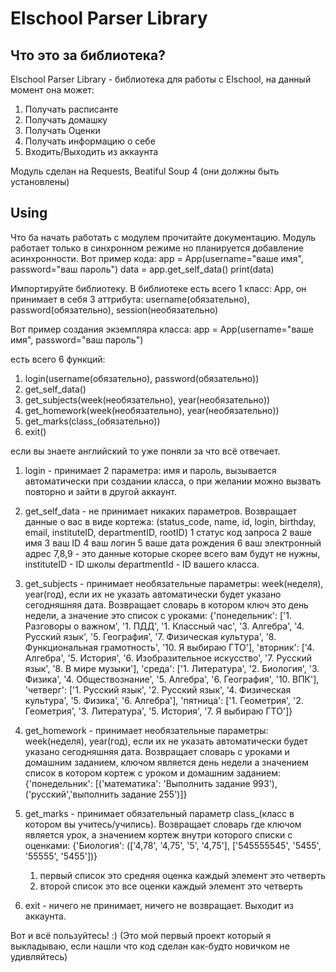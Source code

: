 # Elschool Parser Library #

## Что это за библиотека? ##
Elschool Parser Library - библиотека для работы с Elschool, на данный момент она может:
1. Получать расписанте 
2. Получать домашку
3. Получать Оценки
4. Получать информацию о себе
5. Входить/Выходить из аккаунта

Модуль сделан на Requests, Beatiful Soup 4 (они должны быть установлены)

## Using ##

Что ба начать работать с модулем прочитайте документацию.
Модуль работает только в синхронном режиме но планируется добавление асинхронности.
Вот пример кода:
app = App(username="ваше имя", password="ваш пароль")
data = app.get_self_data()
print(data)

Импортируйте библиотеку.
В библиотеке есть всего 1 класс:
App, он принимает в себя 3 аттрибута:
username(обязательно), password(обязательно), session(необязательно)

Вот пример создания экземпляра класса:
app = App(username="ваше имя", password="ваш пароль")

есть всего 6 функций:
1. login(username(обязательно), password(обязательно))
2. get_self_data()
3. get_subjects(week(необязательно), year(необязательно))
4. get_homework(week(необязательно), year(необязательно))
5. get_marks(class_(обязательно))
6. exit()

если вы знаете английский то уже поняли за что всё отвечает.

1. login - принимает 2 параметра: имя и пароль,
	вызывается автоматически при создании класса, о при желании можно вызвать повторно и зайти в другой аккаунт.
2. get_self_data - не принимает никаких параметров. Возвращает данные о вас в виде кортежа:
	(status_code, name, id, login, birthday, email, instituteID, departmentID, rootID)
	1 статус код запроса
	2 ваше имя
	3 ваш ID
	4 ваш логин
	5 ваше дата рождения
	6 ваш электронный адрес
	7,8,9 - это данные которые скорее всего вам будут не нужны,
	instituteID - ID школы
	departmentId - ID вашего класса.

3. get_subjects - принимает необязательные параметры: week(неделя), year(год), если их не указать автоматически будет 	 указано сегодняшняя дата. Возвращает словарь в котором ключ это день недели, а значение это список с уроками:
{'понедельник': ['1. Разговоры о важном', '1. ПДД', '1. Классный час', '3. Алгебра', '4. Русский язык', '5. География', '7. Физическая культура', '8. Функциональная грамотность', '10. Я выбираю ГТО'], 'вторник': ['4. Алгебра', '5. История', '6. Изобразительное искусство', '7. Русский язык', '8. В мире музыки'], 'среда': ['1. Литература', '2. Биология', '3. Физика', '4. Обществознание', '5. Алгебра', '6. География', '10. ВПК'], 'четверг': ['1. Русский язык', '2. Русский язык', '4. Физическая культура', '5. Физика', '6. Алгебра'], 'пятница': ['1. Геометрия', '2. Геометрия', '3. Литература', '5. История', '7. Я выбираю ГТО']}

4. get_homework - принимает необязательные параметры: week(неделя), year(год), если их не указать автоматически будет 	 указано сегодняшняя дата. Возвращает словарь с уроками и домашним заданием, ключом является день недели а значением список в котором кортеж с уроком и домашним заданием: {'понедельник': [('математика': 'Выполнить задание 993'), ('русский','выполнить задание 255')]}

5. get_marks - принимает обязательный параметр class_(класс в котором вы учитесь/учились). Возвращает словарь где ключом является урок, а значением кортеж внутри которого списки с оценками:
{'Биология': (['4,78', '4,75', '5', '4,75'], ['545555545', '5455', '55555', '5455'])}
	1. первый список это средняя оценка
		каждый элемент это четверть
	2. второй список это все оценки
		каждый элемент это четверть

6. exit - ничего не принимает, ничего не возвращает. Выходит из аккаунта.

Вот и всё пользуйтесь! :) (Это мой первый проект который я выкладываю, если нашли что код сделан как-будто новичком не удивляйтесь)